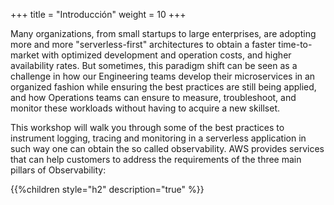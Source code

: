 +++
title = "Introducción"
weight = 10
+++

Many organizations, from small startups to large enterprises, are adopting more and more "serverless-first" architectures to obtain a faster time-to-market with optimized development and operation costs, and higher availability rates. But sometimes, this paradigm shift can be seen as a challenge in how our Engineering teams develop their microservices in an organized fashion while ensuring the best practices are still being applied, and how Operations teams can ensure to measure, troubleshoot, and monitor these workloads without having to acquire a new skillset.

This workshop will walk you through some of the best practices to instrument logging, tracing and monitoring in a serverless application in such way one can obtain the so called observability. AWS provides services that can help customers to address the requirements of the three main pillars of Observability:

{{%children style="h2" description="true" %}}

<!-- 
When creating our sample application, we are going to deploy an application containing the following resources:

![Sample Architecture](/images/architecture.png?width=40pc)
-->

